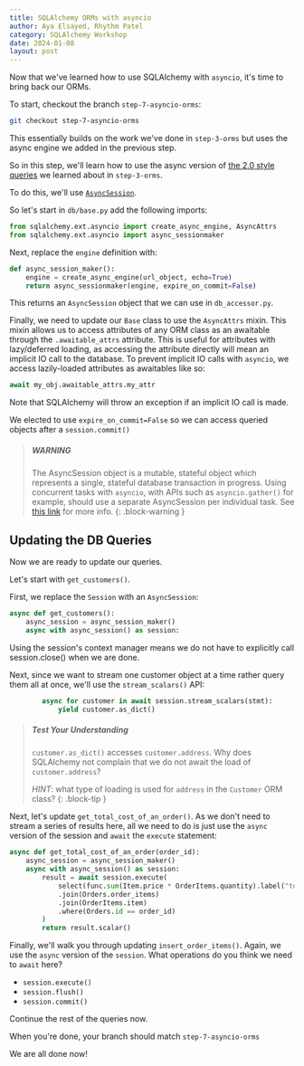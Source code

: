 ```yaml
---
title: SQLAlchemy ORMs with asyncio
author: Aya Elsayed, Rhythm Patel
category: SQLAlchemy Workshop
date: 2024-01-08
layout: post
---
```


Now that we've learned how to use SQLAlchemy with `asyncio`, it's time to bring back our ORMs.

To start, checkout the branch `step-7-asyncio-orms`:

```sh
git checkout step-7-asyncio-orms
```

This essentially builds on the work we've done in `step-3-orms` but uses the async engine we added in the previous step.

So in this step, we'll learn how to use the async version of [the 2.0 style queries](https://docs.sqlalchemy.org/en/14/glossary.html#term-2.0-style) we learned about in `step-3-orms`.

To do this, we'll use [`AsyncSession`](https://docs.sqlalchemy.org/en/14/orm/extensions/asyncio.html#sqlalchemy.ext.asyncio.AsyncSession).

So let's start in `db/base.py` add the following imports:

```py
from sqlalchemy.ext.asyncio import create_async_engine, AsyncAttrs
from sqlalchemy.ext.asyncio import async_sessionmaker
```

Next, replace the `engine` definition with:

```py
def async_session_maker():
    engine = create_async_engine(url_object, echo=True)
    return async_sessionmaker(engine, expire_on_commit=False)
```

This returns an `AsyncSession` object that we can use in `db_accessor.py`.

Finally, we need to update our `Base` class to use the `AsyncAttrs` mixin.
This mixin allows us to access attributes of any ORM class as an awaitable through the `.awaitable_attrs` attribute.
This is useful for attributes with lazy/deferred loading, as accessing the attribute directly will mean an implicit IO call to the database.
To prevent implicit IO calls with `asyncio`, we access lazily-loaded attributes as awaitables like so:

```py
await my_obj.awaitable_attrs.my_attr
```

Note that SQLAlchemy will throw an exception if an implicit IO call is made.

We elected to use `expire_on_commit=False` so we can access queried objects after a `session.commit()`

> ##### WARNING
> 
> The AsyncSession object is a mutable, stateful object which represents a single, stateful database transaction in progress.
> Using concurrent tasks with `asyncio`, with APIs such as `asyncio.gather()` for example, should use a separate AsyncSession per individual task.
> See [this link](https://docs.sqlalchemy.org/en/20/orm/extensions/asyncio.html#using-asyncsession-with-concurrent-tasks) for more info.
{: .block-warning }


## Updating the DB Queries

Now we are ready to update our queries.

Let's start with `get_customers()`.

First, we replace the `Session` with an `AsyncSession`:

```py
async def get_customers():
    async_session = async_session_maker()
    async with async_session() as session:
```

Using the session's context manager means we do not have to explicitly call session.close() when we are done.

Next, since we want to stream one customer object at a time rather query them all at once, we'll use the `stream_scalars()` API:

```py
        async for customer in await session.stream_scalars(stmt):
            yield customer.as_dict()
```

> ##### Test Your Understanding
>
> `customer.as_dict()` accesses `customer.address`. Why does SQLAlchemy not complain that we do not await the load of `customer.address`?
>
> _HINT_: what type of loading is used for `address` in the `Customer` ORM class?
{: .block-tip }


Next, let's update `get_total_cost_of_an_order()`.
As we don't need to stream a series of results here, all we need to do is just use the `async` version of the session and `await` the `execute` statement:

```py
async def get_total_cost_of_an_order(order_id):
    async_session = async_session_maker()
    async with async_session() as session:
        result = await session.execute(
            select(func.sum(Item.price * OrderItems.quantity).label("total_cost"))
            .join(Orders.order_items)
            .join(OrderItems.item)
            .where(Orders.id == order_id)
        )
        return result.scalar()
```

Finally, we'll walk you through updating `insert_order_items()`.
Again, we use the `async` version of the `session`.
What operations do you think we need to `await` here?

- `session.execute()`
- `session.flush()`
- `session.commit()`

Continue the rest of the queries now.

When you're done, your branch should match `step-7-asyncio-orms`

We are all done now!
